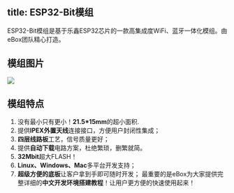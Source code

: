 title: ESP32-Bit模组
---
ESP32-Bit模组是基于乐鑫ESP32芯片的一款高集成度WiFi、蓝牙一体化模组。由eBox团队精心打造。

## 模组图片
![](http://i1.piimg.com/567571/e11d8f6bae543319.png)
## 模组特点
1. 没有最小只有更小！**21.5*15mm**的超小面积.
1. 提供**IPEX外置天线**连接接口，方便用户封闭性集成；
1. **四层线路板**工艺，信号质量更好；
1. 提供**自动下载**电路方案，杜绝繁琐，删繁就简。
1. **32Mbit**超大FLASH！
1. **Linux、Windows、Mac**多平台开发支持；
1. **超级方便的底板**让客户拿到手即可随时开发；
最重要的是eBox为大家提供完整详细的**中文开发环境搭建教程**！让用户更方便的快速使用起来！

